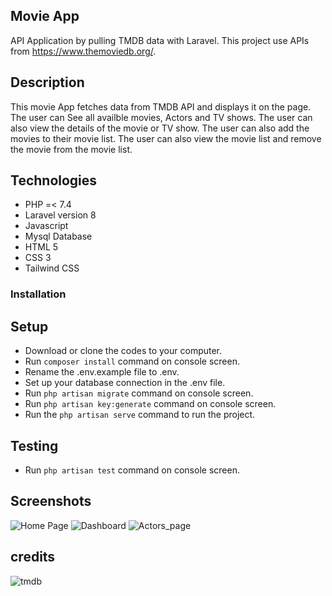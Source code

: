 ## Movie App

API Application by pulling TMDB data with Laravel. This project use APIs from <https://www.themoviedb.org/>.

## Description  

This movie App fetches data from TMDB API and displays it on the page. The user can See all availble movies, Actors and TV shows. The user can also view the details of the movie or TV show. The user can also add the movies to their movie list. The user can also view the movie list and remove the movie from the movie list.

## Technologies

- PHP  =< 7.4
- Laravel  version 8
- Javascript
- Mysql Database
- HTML 5
- CSS 3
- Tailwind CSS

### Installation

## Setup

- Download or clone the codes to your computer.
- Run `composer install` command on console screen.
- Rename the .env.example file to .env.
- Set up your database connection in the .env file.
- Run `php artisan migrate` command on console screen.
- Run `php artisan key:generate` command on console screen.
- Run the `php artisan serve` command to run the project.

## Testing

- Run `php artisan test` command on console screen.

## Screenshots

![Home Page](https://user-images.githubusercontent.com/28990981/197184544-fb3ece15-5f3a-4b51-8129-8cf0a4220600.png)
![Dashboard](https://user-images.githubusercontent.com/28990981/197184621-345efceb-fd6f-4e7d-b656-14c01233fcb4.png)
![Actors_page](https://user-images.githubusercontent.com/28990981/197184640-a61ea108-84e7-4331-bdbc-3956889f27e3.png)

## credits

![tmdb](https://user-images.githubusercontent.com/28990981/197189531-81d2c6d0-98e6-459a-b9d7-21ae9b344d69.svg)
